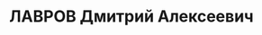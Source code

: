---
title: ЛАВРОВ Дмитрий Алексеевич
description: 'Род. в 1903, Западная обл., г. Жиздра, русский. Проживал: г. Свердловск.
  Ключевской хромитовый рудник, техник по горным работам.

  Арестован 12.11.1936. Приговор: 04.05.1937 – ВМН. Расстрелян 04.05.1937'
---